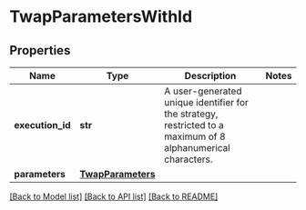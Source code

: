 # TwapParametersWithId

## Properties
Name | Type | Description | Notes
------------ | ------------- | ------------- | -------------
**execution_id** | **str** | A user-generated unique identifier for the strategy, restricted to a maximum of 8 alphanumerical characters. | 
**parameters** | [**TwapParameters**](TwapParameters.md) |  | 

[[Back to Model list]](../README.md#documentation-for-models) [[Back to API list]](../README.md#documentation-for-api-endpoints) [[Back to README]](../README.md)

